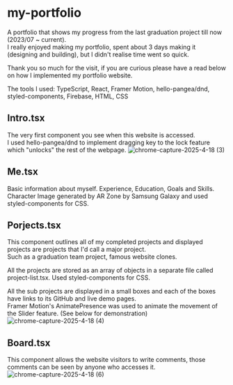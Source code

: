 # my-portfolio
A portfolio that shows my progress from the last graduation project till now (2023/07 ~ current).\
I really enjoyed making my portfolio, spent about 3 days making it (designing and building), but I didn't realise time went so quick.

Thank you so much for the visit, if you are curious please have a read below on how I implemented my portfolio website.

The tools I used: TypeScript, React, Framer Motion, hello-pangea/dnd, styled-components, Firebase, HTML, CSS

## Intro.tsx
The very first component you see when this website is accessed.\
I used hello-pangea/dnd to implement dragging key to the lock feature which "unlocks" the rest of the webpage.
![chrome-capture-2025-4-18 (3)](https://github.com/user-attachments/assets/95799fe7-b353-4592-98f7-a725927d92ab)

## Me.tsx
Basic information about myself. Experience, Education, Goals and Skills.\
Character Image generated by AR Zone by Samsung Galaxy and used styled-components for CSS.

## Porjects.tsx
This component outlines all of my completed projects and displayed projects are projects that I'd call a major project. \
Such as a graduation team project, famous website clones.

All the projects are stored as an array of objects in a separate file called project-list.tsx. Used styled-components for CSS.

All the sub projects are displayed in a small boxes and each of the boxes have links to its GitHub and live demo pages.\
Framer Motion's AnimatePresence was used to animate the movement of the Slider feature. (See below for demonstration)
![chrome-capture-2025-4-18 (4)](https://github.com/user-attachments/assets/05990f87-fa79-440b-83b7-d8338a47c3b8)

## Board.tsx
This component allows the website visitors to write comments, those comments can be seen by anyone who accesses it.\
![chrome-capture-2025-4-18 (6)](https://github.com/user-attachments/assets/64093494-f1bc-4650-b831-747b08105de0)






